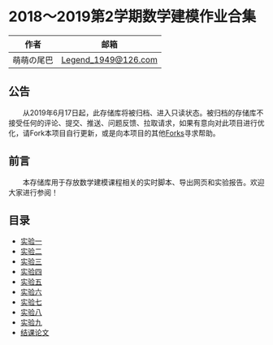# 2018～2019第2学期数学建模作业合集

| 作者       | 邮箱                |
| ---------- | ------------------- |
| 萌萌の尾巴 | Legend_1949@126.com |

## 公告

&emsp;&emsp;从2019年6月17日起，此存储库将被归档、进入只读状态。被归档的存储库不接受任何的评论、提交、推送、问题反馈、拉取请求，如果有意向对此项目进行优化，请Fork本项目自行更新，或是向本项目的其他[Forks](https://github.com/Drogon1573/Math_Modeling/network/members)寻求帮助。

## 前言

&emsp;&emsp;本存储库用于存放数学建模课程相关的实时脚本、导出网页和实验报告。欢迎大家进行参阅！

## 目录

- [实验一](https://drogon1573.github.io/Math_Modeling/Experiment1/Task1.html)
- [实验二](https://drogon1573.github.io/Math_Modeling/Experiment1/Task2.html)
- [实验三](https://drogon1573.github.io/Math_Modeling/Experiment3/Task3.html)
- [实验四](https://drogon1573.github.io/Math_Modeling/Experiment4/Task4.html)
- [实验五](https://drogon1573.github.io/Math_Modeling/Experiment5/Task5.html)
- [实验六](https://drogon1573.github.io/Math_Modeling/Experiment6/Task6.html)
- [实验七](https://github.com/Drogon1573/Math_Modeling/blob/master/Experiment7/Task7.md)
- [实验八](https://drogon1573.github.io/Math_Modeling/Experiment8/Task8.html)
- [实验九](https://drogon1573.github.io/Math_Modeling/Experiment9/Task9.html)
- [结课论文](https://github.com/Drogon1573/Math_Modeling/blob/master/Final_Thesis/Final.md)
